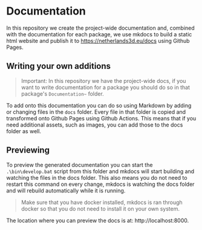 Documentation
=============

In this repository we create the project-wide documentation and, combined with the documentation for each package,
we use mkdocs to build a static html website and publish it to https://netherlands3d.eu/docs using Github Pages.

Writing your own additions
--------------------------

> Important: In this repository we have the project-wide docs, if you want to write documentation for a package you
> should do so in that package's `Documentation~` folder.

To add onto this documentation you can do so using Markdown by adding or changing files in the `docs` folder. Every 
file in that folder is copied and transformed onto Github Pages using Github Actions. This means that if you need
additional assets, such as images, you can add those to the docs folder as well.

Previewing
----------

To preview the generated documentation you can start the `.\bin\develop.bat` script from this folder and mkdocs will
start building and watching the files in the docs folder. This also means you do not need to restart this command
on every change, mkdocs is watching the docs folder and will rebuild automatically while it is running.

> Make sure that you have docker installed, mkdocs is ran through docker so that you do not need to install it on your 
> own system. 

The location where you can preview the docs is at: http://localhost:8000.
